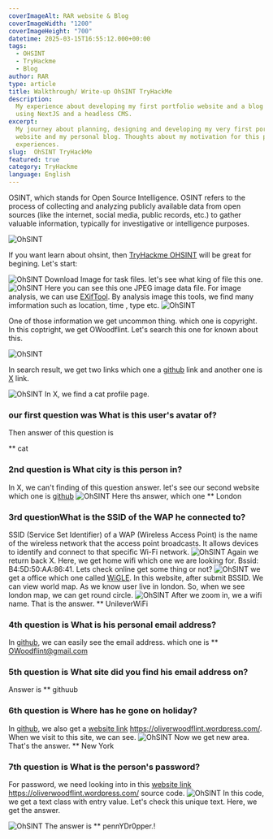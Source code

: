```yaml
---
coverImageAlt: RAR website & Blog
coverImageWidth: "1200"
coverImageHeight: "700"
datetime: 2025-03-15T16:55:12.000+00:00
tags:
  - OHSINT
  - TryHackme
  - Blog
author: RAR
type: article
title: Walkthrough/ Write-up OhSINT TryHackMe
description:
  My experience about developing my first portfolio website and a blog
  using NextJS and a headless CMS.
excerpt:
  My journey about planning, designing and developing my very first portfolio
  website and my personal blog. Thoughts about my motivation for this project and
  experiences.
slug:  OhSINT TryHackMe
featured: true
category: TryHackme
language: English
---
```


 OSINT, which stands for Open Source Intelligence. OSINT refers to the process of collecting and analyzing publicly available data from open sources (like the internet, social media, public records, etc.) to gather valuable information, typically for investigative or intelligence purposes.

![OhSINT](https://raw.githubusercontent.com/rifat-ahmed-rar/network/refs/heads/main/OhSINT/13.png )

If you want learn about ohsint, then [TryHackme OHSINT](https://tryhackme.com/room/ohsint) will be great for begining. Let's start:

![OhSINT](https://raw.githubusercontent.com/rifat-ahmed-rar/network/refs/heads/main/OhSINT/12.webp )
Download Image for task files. let's see what king of file this one.
![OhSINT](https://raw.githubusercontent.com/rifat-ahmed-rar/network/refs/heads/main/OhSINT/1.jpg )
Here you can see this one JPEG image data file. For image analysis, we can use [EXifTool](https://exiftool.org/ "EXifTool Official Website"). By analysis image this tools, we find many imformation such as location, time , type etc. ![OhSINT](https://raw.githubusercontent.com/rifat-ahmed-rar/network/refs/heads/main/OhSINT/2.png )

One of those information we get uncommon thing. which one is copyright. In this coptright, we get OWoodflint. Let's search this one for known about this.

 ![OhSINT](https://raw.githubusercontent.com/rifat-ahmed-rar/network/refs/heads/main/OhSINT/3.png )

 In search result, we get two links which one a [github](https://github.com/OWoodfl1nt/people_finder ) link and another one is [X](https://x.com/owoodflint?lang=en ) link.

 ![OhSINT](https://raw.githubusercontent.com/rifat-ahmed-rar/network/refs/heads/main/OhSINT/4.png )
 In X, we find a cat profile page. 
 ### our first question was What is this user's avatar of?
 Then answer of this  question is 

 ** cat
 ### 2nd question is What city is this person in?
 In X, we can't finding of this question answer. let's see our second website which one is  [github](https://github.com/OWoodfl1nt/people_finder ) 
 ![OhSINT](https://raw.githubusercontent.com/rifat-ahmed-rar/network/refs/heads/main/OhSINT/5.png )
 Here ths answer, which one 
 ** London

### 3rd questionWhat is the SSID of the WAP he connected to?
SSID (Service Set Identifier) of a WAP (Wireless Access Point) is the name of the wireless network that the access point broadcasts. It allows devices to identify and connect to that specific Wi-Fi network.
![OhSINT](https://raw.githubusercontent.com/rifat-ahmed-rar/network/refs/heads/main/OhSINT/6.png )
Again we return back X. Here, we get home wifi which one we are looking for. Bssid: B4:5D:50:AA:86:41. Lets check online get some thing or not? 
![OhSINT](https://raw.githubusercontent.com/rifat-ahmed-rar/network/refs/heads/main/OhSINT/7.png )
we get a office which one called [WiGLE](https://wigle.net/). In this website, after submit BSSID. We can view world map. As we know user live in london. So, when we see london map, we can get round circle. 
![OhSINT](https://raw.githubusercontent.com/rifat-ahmed-rar/network/refs/heads/main/OhSINT/8.png )
After we zoom in, we a wifi name. That is the answer.
** UnileverWiFi

### 4th question is What is his personal email address?
In [github](https://github.com/OWoodfl1nt/people_finder ), we can easily see the email address. which one is 
** OWoodflint@gmail.com

### 5th question is What site did you find his email address on?
Answer is 
** githuub

### 6th question is Where has he gone on holiday?
In [github](https://github.com/OWoodfl1nt/people_finder ), we also get a [website link](https://oliverwoodflint.wordpress.com/ ) https://oliverwoodflint.wordpress.com/. When we visit to this site, we can see.
![OhSINT](https://raw.githubusercontent.com/rifat-ahmed-rar/network/refs/heads/main/OhSINT/9.png )
Now we get new area. That's the answer.
** New York
### 7th question is What is the person's password?
For password, we need looking into in this [website link](https://oliverwoodflint.wordpress.com/ ) https://oliverwoodflint.wordpress.com/ source code. ![OhSINT](https://raw.githubusercontent.com/rifat-ahmed-rar/network/refs/heads/main/OhSINT/11.png )
In this code, we get a text class with entry value. Let's check this unique text. Here, we get the answer.

![OhSINT](https://raw.githubusercontent.com/rifat-ahmed-rar/network/refs/heads/main/OhSINT/10.png )
The answer is ** pennYDr0pper.!